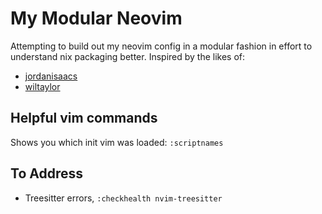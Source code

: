 # My Modular Neovim

Attempting to build out my neovim config in a modular fashion in effort to understand nix packaging better. Inspired by the likes of:

- [jordanisaacs](https://github.com/jordanisaacs/neovim-flake)
- [wiltaylor](https://github.com/wiltaylor/neovim-flake)


## Helpful vim commands

Shows you which init vim was loaded: `:scriptnames`


## To Address

- Treesitter errors, `:checkhealth nvim-treesitter`
